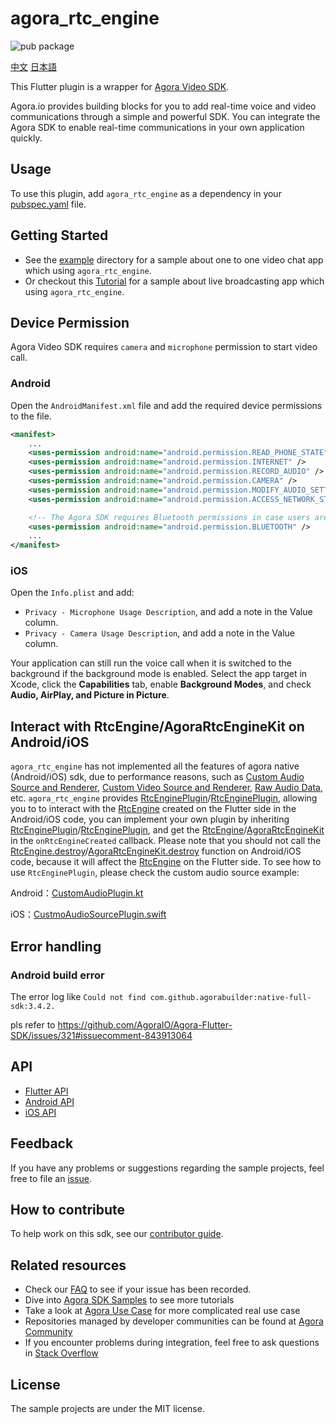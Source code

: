 # agora_rtc_engine

![pub package](https://img.shields.io/pub/v/agora_rtc_engine.svg?include_prereleases)

[中文](README.zh.md)
[日本語](README.jp.md)

This Flutter plugin is a wrapper for [Agora Video SDK](https://docs.agora.io/en/Interactive%20Broadcast/product_live?platform=All%20Platforms).

Agora.io provides building blocks for you to add real-time voice and video communications through a simple and powerful SDK. You can integrate the Agora SDK to enable real-time communications in your own application quickly.

## Usage

To use this plugin, add `agora_rtc_engine` as a dependency in your [pubspec.yaml](https://flutter.dev/docs/development/packages-and-plugins/using-packages) file.

## Getting Started

* See the [example](example) directory for a sample about one to one video chat app which using `agora_rtc_engine`.
* Or checkout this [Tutorial](https://github.com/AgoraIO-Community/Agora-Flutter-Quickstart) for a sample about live broadcasting app which using `agora_rtc_engine`.

## Device Permission

Agora Video SDK requires `camera` and `microphone` permission to start video call.

### Android

Open the `AndroidManifest.xml` file and add the required device permissions to the file.

```xml
<manifest>
    ...
    <uses-permission android:name="android.permission.READ_PHONE_STATE"/>
    <uses-permission android:name="android.permission.INTERNET" />
    <uses-permission android:name="android.permission.RECORD_AUDIO" />
    <uses-permission android:name="android.permission.CAMERA" />
    <uses-permission android:name="android.permission.MODIFY_AUDIO_SETTINGS" />
    <uses-permission android:name="android.permission.ACCESS_NETWORK_STATE" />

    <!-- The Agora SDK requires Bluetooth permissions in case users are using Bluetooth devices.-->
    <uses-permission android:name="android.permission.BLUETOOTH" />
    ...
</manifest>
```

### iOS

Open the `Info.plist` and add:

- `Privacy - Microphone Usage Description`, and add a note in the Value column.
- `Privacy - Camera Usage Description`, and add a note in the Value column.

Your application can still run the voice call when it is switched to the background if the background mode is enabled. Select the app target in Xcode, click the **Capabilities** tab, enable **Background Modes**, and check **Audio, AirPlay, and Picture in Picture**.

## Interact with RtcEngine/AgoraRtcEngineKit on Android/iOS

`agora_rtc_engine` has not implemented all the features of agora native (Android/iOS) sdk, due to performance reasons, such as [Custom Audio Source and Renderer](https://docs.agora.io/en/Video/custom_audio_android?platform=Android), [Custom Video Source and Renderer](https://docs.agora.io/en/Video/custom_video_android?platform=Android), [Raw Audio Data](https://docs.agora.io/en/Video/raw_data_audio_android?platform=Android), etc. `agora_rtc_engine` provides [RtcEnginePlugin](https://github.com/AgoraIO/Agora-Flutter-SDK/blob/master/android/src/main/java/io/agora/rtc/base/RtcEnginePlugin.kt)/[RtcEnginePlugin](https://github.com/AgoraIO/Agora-Flutter-SDK/blob/master/ios/Classes/Base/RtcEnginePlugin.h), allowing you to to interact with the [RtcEngine](https://github.com/AgoraIO/Agora-Flutter-SDK/blob/master/lib/src/rtc_engine.dart) created on the Flutter side in the Android/iOS code, you can implement your own plugin by inheriting [RtcEnginePlugin](https://github.com/AgoraIO/Agora-Flutter-SDK/blob/master/android/src/main/java/io/agora/rtc/base/RtcEnginePlugin.kt)/[RtcEnginePlugin](https://github.com/AgoraIO/Agora-Flutter-SDK/blob/master/ios/Classes/Base/RtcEnginePlugin.h), and get the [RtcEngine](https://docs.agora.io/en/Video/API%20Reference/java/classio_1_1agora_1_1rtc_1_1_rtc_engine.html)/[AgoraRtcEngineKit](https://docs.agora.io/en/Video/API%20Reference/oc/Classes/AgoraRtcEngineKit.html) in the `onRtcEngineCreated` callback. Please note that you should not call the [RtcEngine.destroy](https://docs.agora.io/en/Video/API%20Reference/java/classio_1_1agora_1_1rtc_1_1_rtc_engine.html#afb808cdc9025a77af7dd2bce98311bfe)/[AgoraRtcEngineKit.destroy](https://docs.agora.io/en/Video/API%20Reference/oc/Classes/AgoraRtcEngineKit.html#//api/name/destroy) function on Android/iOS code, because it will affect the [RtcEngine](https://github.com/AgoraIO/Agora-Flutter-SDK/blob/master/lib/src/rtc_engine.dart) on the Flutter side. To see how to use `RtcEnginePlugin`, please check the custom audio source example:

Android：[CustomAudioPlugin.kt](https://github.com/AgoraIO/Agora-Flutter-SDK/blob/master/example/android/app/src/main/kotlin/io/agora/agora_rtc_engine_example/custom_audio_source/CustomAudioPlugin.kt)

iOS：[CustmoAudioSourcePlugin.swift](https://github.com/AgoraIO/Agora-Flutter-SDK/blob/master/example/ios/Runner/CustomAudioSource/CustmoAudioSourcePlugin.swift)

## Error handling

### Android build error

The error log like `Could not find com.github.agorabuilder:native-full-sdk:3.4.2.`

pls refer to https://github.com/AgoraIO/Agora-Flutter-SDK/issues/321#issuecomment-843913064

## API

* [Flutter API](https://docs.agora.io/en/All/api-ref?platform=Flutter)
* [Android API](https://docs.agora.io/en/Video/API%20Reference/java/index.html)
* [iOS API](https://docs.agora.io/en/Video/API%20Reference/oc/docs/headers/Agora-Objective-C-API-Overview.html)

## Feedback

If you have any problems or suggestions regarding the sample projects, feel free to file an [issue](https://github.com/AgoraIO/Agora-Flutter-SDK/issues).

## How to contribute

To help work on this sdk, see our [contributor guide](https://github.com/AgoraIO/Flutter-SDK/blob/master/CONTRIBUTING.md).

## Related resources

- Check our [FAQ](https://docs.agora.io/en/faq) to see if your issue has been recorded.
- Dive into [Agora SDK Samples](https://github.com/AgoraIO) to see more tutorials
- Take a look at [Agora Use Case](https://github.com/AgoraIO-usecase) for more complicated real use case
- Repositories managed by developer communities can be found at [Agora Community](https://github.com/AgoraIO-Community)
- If you encounter problems during integration, feel free to ask questions in [Stack Overflow](https://stackoverflow.com/questions/tagged/agora.io)

## License

The sample projects are under the MIT license.